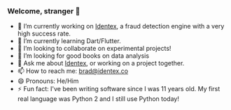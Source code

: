 ### Welcome, stranger 👋


- 🔭 I’m currently working on [Identex](https://identex.co/), a fraud detection engine with a very high success rate.
- 🌱 I’m currently learning Dart/Flutter.
- 👯 I’m looking to collaborate on experimental projects!
- 🤔 I’m looking for good books on data analysis
- 💬 Ask me about [Identex](https://identex.co/), or working on a project together.
- 📫 How to reach me: brad@identex.co
- 😄 Pronouns: He/Him
- ⚡ Fun fact: I've been writing software since I was 11 years old. My first real language was Python 2 and I still use Python today!
